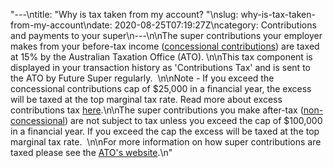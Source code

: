 "---\ntitle: \"Why is tax taken from my account? \"\nslug: why-is-tax-taken-from-my-account\ndate: 2020-08-25T07:19:27Z\ncategory: Contributions and payments to your super\n---\n\nThe super contributions your employer makes from your before-tax income ([concessional contributions](https://www.ato.gov.au/Individuals/Super/In-detail/Growing-your-super/Super-contributions---too-much-can-mean-extra-tax/?page=2#Concessional_contributions)) are taxed at 15% by the Australian Taxation Office (ATO). \n\nThis tax component is displayed in your transaction history as 'Contributions Tax' and is sent to the ATO by Future Super regularly.  \n\nNote - If you exceed the concessional contributions cap of $25,000 in a financial year, the excess will be taxed at the top marginal tax rate. Read more about excess contributions tax [here](https://www.ato.gov.au/Individuals/Super/In-detail/Growing-your-super/Super-contributions---too-much-can-mean-extra-tax/?anchor=Your_age_and_super_contributions_caps#Your_age_and_super_contributions_caps).\n\nThe super contributions you make after-tax ([non-concessional](https://www.ato.gov.au/Individuals/Super/In-detail/Growing-your-super/Super-contributions---too-much-can-mean-extra-tax/?page=3#Non_concessional_contributions)) are not subject to tax unless you exceed the cap of $100,000 in a financial year. If you exceed the cap the excess will be taxed at the top marginal tax rate.  \n\nFor more information on how super contributions are taxed please see the [ATO's website](https://www.ato.gov.au/individuals/super/growing-your-super/adding-to-your-super/tax-on-contributions/).\n"